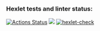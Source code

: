### Hexlet tests and linter status:
[![Actions Status](https://github.com/newzavod/frontend-project-lvl1/workflows/hexlet-check/badge.svg)](https://github.com/newzavod/frontend-project-lvl1/actions)
<a href="https://codeclimate.com/github/codeclimate/codeclimate/maintainability"><img src="https://api.codeclimate.com/v1/badges/a99a88d28ad37a79dbf6/maintainability" /></a>
[![hexlet-check](https://github.com/newzavod/frontend-project-lvl1/actions/workflows/test.yml/badge.svg)](https://github.com/newzavod/frontend-project-lvl1/actions/workflows/test.yml)

